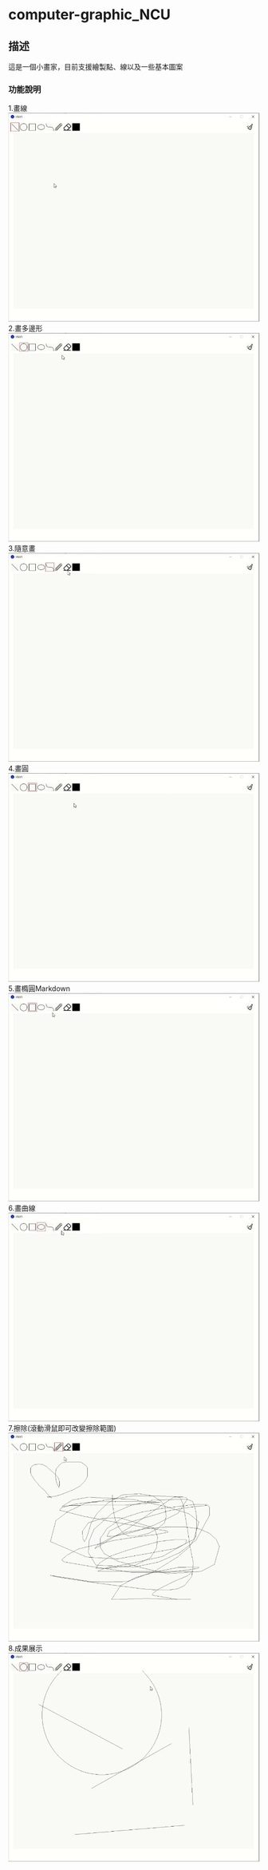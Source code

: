 # computer-graphic_NCU

## 描述
這是一個小畫家，目前支援繪製點、線以及一些基本圖案

### 功能說明
1.畫線
![示範GIF](demo\line.gif)
2.畫多邊形
![示範GIF](demo\polygon.gif)
3.隨意畫
![示範GIF](demo\pencil.gif)
4.畫圓
![示範GIF](demo\circle.gif)
5.畫橢圓Markdown
![示範GIF](demo\ellipse.gif)
6.畫曲線
![示範GIF](demo\curve.gif)
7.擦除(滾動滑鼠即可改變擦除範圍)
![示範GIF](demo\eraser.gif)
8.成果展示
![示範GIF](demo\clear.gif)